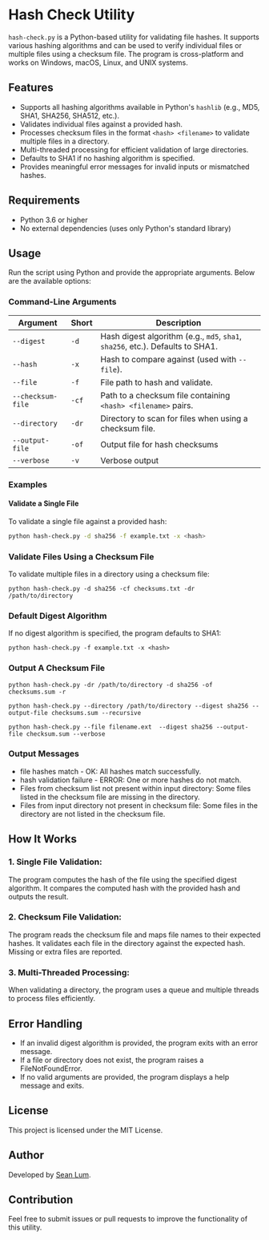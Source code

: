 # Hash Check Utility

`hash-check.py` is a Python-based utility for validating file hashes. It supports various hashing algorithms and can be used to verify individual files or multiple files using a checksum file. The program is cross-platform and works on Windows, macOS, Linux, and UNIX systems.

## Features

- Supports all hashing algorithms available in Python's `hashlib` (e.g., MD5, SHA1, SHA256, SHA512, etc.).
- Validates individual files against a provided hash.
- Processes checksum files in the format `<hash> <filename>` to validate multiple files in a directory.
- Multi-threaded processing for efficient validation of large directories.
- Defaults to SHA1 if no hashing algorithm is specified.
- Provides meaningful error messages for invalid inputs or mismatched hashes.

## Requirements

- Python 3.6 or higher
- No external dependencies (uses only Python's standard library)

## Usage

Run the script using Python and provide the appropriate arguments. Below are the available options:

### Command-Line Arguments

| Argument               | Short | Description                                                                 |
|------------------------|-------|-----------------------------------------------------------------------------|
| `--digest`             | `-d`  | Hash digest algorithm (e.g., `md5`, `sha1`, `sha256`, etc.). Defaults to SHA1. |
| `--hash`               | `-x`  | Hash to compare against (used with `--file`).                              |
| `--file`               | `-f`  | File path to hash and validate.                                            |
| `--checksum-file`      | `-cf` | Path to a checksum file containing `<hash> <filename>` pairs.              |
| `--directory`          | `-dr` | Directory to scan for files when using a checksum file.                    |
| `--output-file`        | `-of` | Output file for hash checksums |
| `--verbose`            | `-v`  | Verbose output |

### Examples

#### Validate a Single File
To validate a single file against a provided hash:
```bash
python hash-check.py -d sha256 -f example.txt -x <hash>
```
### Validate Files Using a Checksum File
To validate multiple files in a directory using a checksum file:
```
python hash-check.py -d sha256 -cf checksums.txt -dr /path/to/directory
```
### Default Digest Algorithm
If no digest algorithm is specified, the program defaults to SHA1:
```
python hash-check.py -f example.txt -x <hash>
```

### Output A Checksum File
```
python hash-check.py -dr /path/to/directory -d sha256 -of checksums.sum -r 

python hash-check.py --directory /path/to/directory --digest sha256 --output-file checksums.sum --recursive 

python hash-check.py --file filename.ext  --digest sha256 --output-file checksum.sum --verbose
```

### Output Messages
- file hashes match - OK: All hashes match successfully.
- hash validation failure - ERROR: One or more hashes do not match.
- Files from checksum list not present within input directory: Some files listed in the checksum file are missing in the directory.
- Files from input directory not present in checksum file: Some files in the directory are not listed in the checksum file.

## How It Works
### 1. Single File Validation:

The program computes the hash of the file using the specified digest algorithm.
It compares the computed hash with the provided hash and outputs the result.
### 2. Checksum File Validation:

The program reads the checksum file and maps file names to their expected hashes.
It validates each file in the directory against the expected hash.
Missing or extra files are reported.
### 3. Multi-Threaded Processing:

When validating a directory, the program uses a queue and multiple threads to process files efficiently.

## Error Handling
- If an invalid digest algorithm is provided, the program exits with an error message.
- If a file or directory does not exist, the program raises a FileNotFoundError.
- If no valid arguments are provided, the program displays a help message and exits.
## License
This project is licensed under the MIT License.

## Author
Developed by [Sean Lum](https://www.github.com/seanlum).

## Contribution
Feel free to submit issues or pull requests to improve the functionality of this utility.

